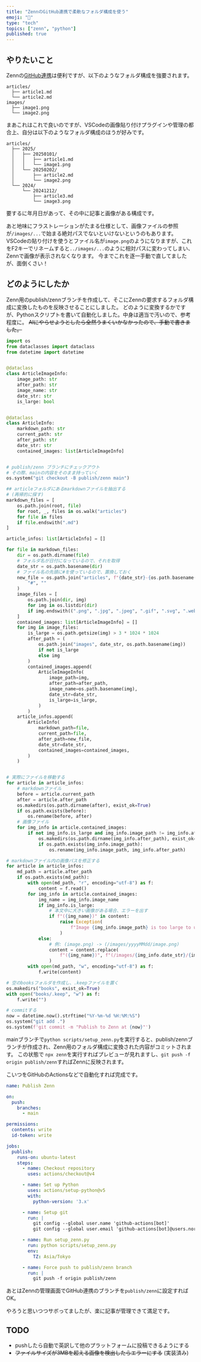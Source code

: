 ```yaml
---
title: "ZennのGitHub連携で柔軟なフォルダ構成を使う"
emoji: "🤖"
type: "tech"
topics: ["zenn", "python"]
published: true
---
```


## やりたいこと
Zennの[GitHub連携](https://zenn.dev/zenn/articles/connect-to-github)は便利ですが、以下のようなフォルダ構成を強要されます。

```
articles/
  ├── article1.md
  └── article2.md
images/
  ├── image1.png
  └── image2.png
```

まあこれはこれで良いのですが、VSCodeの画像貼り付けプラグインや管理の都合上、自分は以下のようなフォルダ構成のほうが好みです。

```
articles/
  ├── 2025/
  │   ├── 20250101/
  │   │   ├── article1.md
  │   │   └── image1.png
  │   └── 20250202/
  │       ├── article2.md
  │       └── image2.png
  └── 2024/
      └── 20241212/
          ├── article3.md
          └── image3.png
```

要するに年月日があって、その中に記事と画像がある構成です。

あと地味にフラストレーションがたまる仕様として、画像ファイルの参照が`/images/...`で始まる絶対パスでないといけないというのもあります。
VSCodeの貼り付けを使うとファイル名が`image.png`のようになりますが、これをF2キーでリネームすると`../images/...`のように相対パスに変わってしまい、Zennで画像が表示されなくなります。
今までこれを逐一手動で直してましたが、面倒くさい！

## どのようにしたか
Zenn用のpublish/zennブランチを作成して、そこにZennの要求するフォルダ構成に変換したものを反映させることにしました。
どのように変換するかですが、Pythonスクリプトを書いて自動化しました。中身は適当で汚いので、参考程度に。
~~AIにやらせようとしたら全然うまくいかなかったので、手動で書きました。~~

```python
import os
from dataclasses import dataclass
from datetime import datetime


@dataclass
class ArticleImageInfo:
    image_path: str
    after_path: str
    image_name: str
    date_str: str
    is_large: bool


@dataclass
class ArticleInfo:
    markdown_path: str
    current_path: str
    after_path: str
    date_str: str
    contained_images: list[ArticleImageInfo]


# publish/zenn ブランチにチェックアウト
# その際、mainの内容をそのまま持っていく
os.system("git checkout -B publish/zenn main")

## articleフォルダにあるmarkdownファイルを抽出する
# (再帰的に探す)
markdown_files = [
    os.path.join(root, file)
    for root, _, files in os.walk("articles")
    for file in files
    if file.endswith(".md")
]

article_infos: list[ArticleInfo] = []

for file in markdown_files:
    dir = os.path.dirname(file)
    # フォルダ名が日付になっているので、それを取得
    date_str = os.path.basename(dir)
    # ファイル名の先頭に#を使っているので、置換しておく
    new_file = os.path.join("articles", f"{date_str}-{os.path.basename(file)}").replace(
        "#", ""
    )
    image_files = [
        os.path.join(dir, img)
        for img in os.listdir(dir)
        if img.endswith((".png", ".jpg", ".jpeg", ".gif", ".svg", ".webp"))
    ]
    contained_images: list[ArticleImageInfo] = []
    for img in image_files:
        is_large = os.path.getsize(img) > 3 * 1024 * 1024
        after_path = (
            os.path.join("images", date_str, os.path.basename(img))
            if not is_large
            else img
        )
        contained_images.append(
            ArticleImageInfo(
                image_path=img,
                after_path=after_path,
                image_name=os.path.basename(img),
                date_str=date_str,
                is_large=is_large,
            )
        )
    article_infos.append(
        ArticleInfo(
            markdown_path=file,
            current_path=file,
            after_path=new_file,
            date_str=date_str,
            contained_images=contained_images,
        )
    )


# 実際にファイルを移動する
for article in article_infos:
    # markdownファイル
    before = article.current_path
    after = article.after_path
    os.makedirs(os.path.dirname(after), exist_ok=True)
    if os.path.exists(before):
        os.rename(before, after)
    # 画像ファイル
    for img_info in article.contained_images:
        if not img_info.is_large and img_info.image_path != img_info.after_path:
            os.makedirs(os.path.dirname(img_info.after_path), exist_ok=True)
            if os.path.exists(img_info.image_path):
                os.rename(img_info.image_path, img_info.after_path)

# markdownファイル内の画像パスを修正する
for article in article_infos:
    md_path = article.after_path
    if os.path.exists(md_path):
        with open(md_path, "r", encoding="utf-8") as f:
            content = f.read()
        for img_info in article.contained_images:
            img_name = img_info.image_name
            if img_info.is_large:
                # 本文中に大きい画像がある場合、エラーを出す
                if f"({img_name})" in content:
                    raise Exception(
                        f"Image {img_info.image_path} is too large to upload. Please remove it from {md_path}."
                    )
            else:
                # 例: (image.png) -> (/images/yyyyMMdd/image.png)
                content = content.replace(
                    f"({img_name})", f"(/images/{img_info.date_str}/{img_name})"
                )
        with open(md_path, "w", encoding="utf-8") as f:
            f.write(content)

# 空のbooksフォルダを作成し、.keepファイルを置く
os.makedirs("books", exist_ok=True)
with open("books/.keep", "w") as f:
    f.write("")

# commitする
now = datetime.now().strftime("%Y-%m-%d %H:%M:%S")
os.system("git add .")
os.system(f'git commit -m "Publish to Zenn at {now}"')
```

mainブランチで`python scripts/setup_zenn.py`を実行すると、publish/zennブランチが作成され、Zenn用のフォルダ構成に変換された内容がコミットされます。
この状態で `npx zenn`を実行すればプレビューが見れますし、`git push -f origin publish/zenn`すればZennに反映されます。

こいつをGitHubのActionsなどで自動化すれば完成です。

```yml
name: Publish Zenn

on:
  push:
    branches:
      - main

permissions:
  contents: write
  id-token: write  

jobs:
  publish:
    runs-on: ubuntu-latest
    steps:
      - name: Checkout repository
        uses: actions/checkout@v4

      - name: Set up Python
        uses: actions/setup-python@v5
        with:
          python-version: '3.x'

      - name: Setup git
        run: |
          git config --global user.name 'github-actions[bot]'
          git config --global user.email 'github-actions[bot]@users.noreply.github.com'

      - name: Run setup_zenn.py
        run: python scripts/setup_zenn.py
        env:
          TZ: Asia/Tokyo

      - name: Force push to publish/zenn branch
        run: |
          git push -f origin publish/zenn
```

あとはZennの管理画面でGitHub連携のブランチを`publish/zenn`に設定すればOK。

やろうと思いつつサボってましたが、楽に記事が管理できて満足です。

## TODO
- pushしたら自動で英訳して他のプラットフォームに投稿できるようにする
- ~~ファイルサイズが3MBを超える画像を検出したらエラーにする~~ (実装済み)

